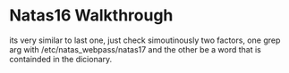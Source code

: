# Natas16 Walkthrough

its very similar to last one, just check simoutinously two factors, one grep arg with /etc/natas_webpass/natas17 and the other be a word that is containded in the dicionary.



